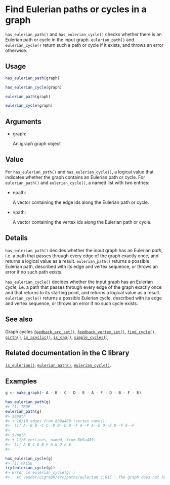 # Find Eulerian paths or cycles in a graph

`has_eulerian_path()` and `has_eulerian_cycle()` checks whether there is
an Eulerian path or cycle in the input graph. `eulerian_path()` and
`eulerian_cycle()` return such a path or cycle if it exists, and throws
an error otherwise.

## Usage

``` r
has_eulerian_path(graph)

has_eulerian_cycle(graph)

eulerian_path(graph)

eulerian_cycle(graph)
```

## Arguments

- graph:

  An igraph graph object

## Value

For `has_eulerian_path()` and `has_eulerian_cycle()`, a logical value
that indicates whether the graph contains an Eulerian path or cycle. For
`eulerian_path()` and `eulerian_cycle()`, a named list with two entries:

- epath:

  A vector containing the edge ids along the Eulerian path or cycle.

- vpath:

  A vector containing the vertex ids along the Eulerian path or cycle.

## Details

`has_eulerian_path()` decides whether the input graph has an Eulerian
*path*, i.e. a path that passes through every edge of the graph exactly
once, and returns a logical value as a result. `eulerian_path()` returns
a possible Eulerian path, described with its edge and vertex sequence,
or throws an error if no such path exists.

`has_eulerian_cycle()` decides whether the input graph has an Eulerian
*cycle*, i.e. a path that passes through every edge of the graph exactly
once and that returns to its starting point, and returns a logical value
as a result. `eulerian_cycle()` returns a possible Eulerian cycle,
described with its edge and vertex sequence, or throws an error if no
such cycle exists.

## See also

Graph cycles
[`feedback_arc_set()`](https://r.igraph.org/reference/feedback_arc_set.md),
[`feedback_vertex_set()`](https://r.igraph.org/reference/feedback_vertex_set.md),
[`find_cycle()`](https://r.igraph.org/reference/find_cycle.md),
[`girth()`](https://r.igraph.org/reference/girth.md),
[`is_acyclic()`](https://r.igraph.org/reference/is_acyclic.md),
[`is_dag()`](https://r.igraph.org/reference/is_dag.md),
[`simple_cycles()`](https://r.igraph.org/reference/simple_cycles.md)

## Related documentation in the C library

[`is_eulerian()`](https://igraph.org/c/html/latest/igraph-Cycles.html#igraph_is_eulerian),
[`eulerian_path()`](https://igraph.org/c/html/latest/igraph-Cycles.html#igraph_eulerian_path),
[`eulerian_cycle()`](https://igraph.org/c/html/latest/igraph-Cycles.html#igraph_eulerian_cycle).

## Examples

``` r
g <- make_graph(~ A - B - C - D - E - A - F - D - B - F - E)

has_eulerian_path(g)
#> [1] TRUE
eulerian_path(g)
#> $epath
#> + 10/10 edges from 8b9a489 (vertex names):
#>  [1] A--B B--C C--D B--D B--F A--F A--E D--E D--F E--F
#> 
#> $vpath
#> + 11/6 vertices, named, from 8b9a489:
#>  [1] A B C D B F A E D F E
#> 

has_eulerian_cycle(g)
#> [1] FALSE
try(eulerian_cycle(g))
#> Error in eulerian_cycle(g) : 
#>   At vendor/cigraph/src/paths/eulerian.c:615 : The graph does not have an Eulerian cycle. Input problem has no solution
```

